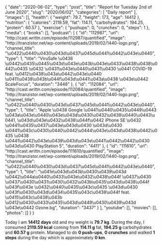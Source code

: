 {
    "date": "2020-06-02",
    "type": "post",
    "title": "Report for Tuesday 2nd of June 2020",
    "slug": "2020\/06\/02",
    "categories": [
        "Daily report"
    ],
    "images": [],
    "health": {
        "weight": 79.7,
        "height": 173,
        "age": 14412
    },
    "nutrition": {
        "calories": 2119.59,
        "fat": 114.11,
        "carbohydrates": 194.25,
        "protein": 60.57
    },
    "exercise": {
        "pushups": 0,
        "crunches": 0,
        "steps": 1
    },
    "media": {
        "books": [],
        "podcast": [
            {
                "id": "112987",
                "url": "http:\/\/cast.writtn.com\/episode\/112987\/quantified",
                "image": "http:\/\/tranzistor.net\/wp-content\/uploads\/2019\/02\/1440-logo.png",
                "channel_title": "\u0422\u0440\u0430\u043d\u0437\u045d\u0441\u0442\u043e\u0440",
                "type": 1,
                "title": "ViruSafe \u0438 \u0442\u0435\u0445\u043d\u043e\u043b\u043e\u0433\u0438\u0438\u0442\u0435 \u0432 \u0431\u043e\u0440\u0431\u0430 \u0441 COVID-19 feat. \u0412\u0438\u043a\u0442\u043e\u0440 \u0411\u0438\u043b\u044f\u043d\u0441\u043a\u0438 \u043e\u0442 ScaleFocus",
                "duration": "3448"
            },
            {
                "id": "112084",
                "url": "http:\/\/cast.writtn.com\/episode\/112084\/quantified",
                "image": "http:\/\/tranzistor.net\/wp-content\/uploads\/2019\/02\/1440-logo.png",
                "channel_title": "\u0422\u0440\u0430\u043d\u0437\u045d\u0441\u0442\u043e\u0440",
                "type": 1,
                "title": "Apple \u0438 Google \u0441\u0440\u0435\u0449\u0443 \u043a\u043e\u0440\u043e\u043d\u0430\u0432\u0438\u0440\u0443\u0441, \u043d\u043e\u0432\u0438\u044f\u0442 iPhone SE \u0432 \u0441\u0435\u0437\u043e\u043d\u0430 \u043d\u0430 \u0441\u043c\u0430\u0440\u0442\u0444\u043e\u043d\u0438\u0442\u0435 \u0438 \u0441\u0442\u043e\u0439\u043d\u043e\u0441\u0442\u0442\u0430 \u043d\u0430 PlayStation 5",
                "duration": "4411"
            },
            {
                "id": "111610",
                "url": "http:\/\/cast.writtn.com\/episode\/111610\/quantified",
                "image": "http:\/\/tranzistor.net\/wp-content\/uploads\/2019\/02\/1440-logo.png",
                "channel_title": "\u0422\u0440\u0430\u043d\u0437\u045d\u0441\u0442\u043e\u0440",
                "type": 1,
                "title": "\u041e\u043d\u043b\u0430\u0439\u043d \u0442\u044a\u0440\u0433\u043e\u0432\u0438\u044f \u0437\u0430 \u0437\u0430\u0431\u0430\u0432\u043b\u0435\u043d\u0438\u044f \u043f\u043e \u0432\u0440\u0435\u043c\u0435 \u043d\u0430 \u043f\u0430\u043d\u0434\u0435\u043c\u0438\u044f feat. \u0415\u043c\u0438\u043b \u0412\u0430\u0433\u0435\u043d\u0449\u0430\u0439\u043d \u043e\u0442 Ozone.bg",
                "duration": "3437"
            }
        ],
        "youtube": [],
        "movies": [],
        "photos": []
    }
}

Today I am <strong>14412 days</strong> old and my weight is <strong>79.7 kg</strong>. During the day, I consumed <strong>2119.59 kcal</strong> coming from <strong>114.11 g</strong> fat, <strong>194.25 g</strong> carbohydrates and <strong>60.57 g</strong> protein. Managed to do <strong>0 push-ups</strong>, <strong>0 crunches</strong> and walked <strong>1 steps</strong> during the day which is approximately <strong>0 km</strong>.
